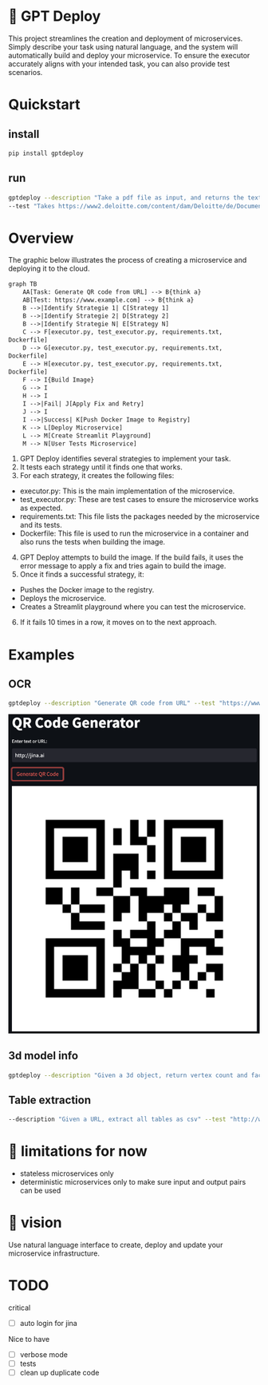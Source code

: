 

# 🤖 GPT Deploy
This project streamlines the creation and deployment of microservices. 
Simply describe your task using natural language, and the system will automatically build and deploy your microservice. 
To ensure the executor accurately aligns with your intended task, you can also provide test scenarios.

# Quickstart
## install
```bash
pip install gptdeploy
```

## run
```bash
gptdeploy --description "Take a pdf file as input, and returns the text it contains." \
--test "Takes https://www2.deloitte.com/content/dam/Deloitte/de/Documents/about-deloitte/Deloitte-Unternehmensgeschichte.pdf and returns a string that is at least 100 characters long"
```


# Overview
The graphic below illustrates the process of creating a microservice and deploying it to the cloud.
```mermaid
graph TB
    AA[Task: Generate QR code from URL] --> B{think a}
    AB[Test: https://www.example.com] --> B{think a}
    B -->|Identify Strategie 1| C[Strategy 1]
    B -->|Identify Strategie 2| D[Strategy 2]
    B -->|Identify Strategie N| E[Strategy N]
    C --> F[executor.py, test_executor.py, requirements.txt, Dockerfile]
    D --> G[executor.py, test_executor.py, requirements.txt, Dockerfile]
    E --> H[executor.py, test_executor.py, requirements.txt, Dockerfile]
    F --> I{Build Image}
    G --> I
    H --> I
    I -->|Fail| J[Apply Fix and Retry]
    J --> I
    I -->|Success| K[Push Docker Image to Registry]
    K --> L[Deploy Microservice]
    L --> M[Create Streamlit Playground]
    M --> N[User Tests Microservice]
```
1. GPT Deploy identifies several strategies to implement your task.
2. It tests each strategy until it finds one that works.
3. For each strategy, it creates the following files:
- executor.py: This is the main implementation of the microservice.
- test_executor.py: These are test cases to ensure the microservice works as expected.
- requirements.txt: This file lists the packages needed by the microservice and its tests.
- Dockerfile: This file is used to run the microservice in a container and also runs the tests when building the image.
4. GPT Deploy attempts to build the image. If the build fails, it uses the error message to apply a fix and tries again to build the image.
5. Once it finds a successful strategy, it:
- Pushes the Docker image to the registry.
- Deploys the microservice.
- Creates a Streamlit playground where you can test the microservice.
6. If it fails 10 times in a row, it moves on to the next approach.

# Examples
## OCR
```bash
gptdeploy --description "Generate QR code from URL" --test "https://www.example.com"
```
![](res/qr_example.png)
## 3d model info
```bash
gptdeploy --description "Given a 3d object, return vertex count and face count" --test "https://www.example.com/model.obj"
```
## Table extraction
```bash
--description "Given a URL, extract all tables as csv" --test "http://www.ins.tn/statistiques/90"
```

# 🤏 limitations for now
- stateless microservices only
- deterministic microservices only to make sure input and output pairs can be used

# 🔮 vision
Use natural language interface to create, deploy and update your microservice infrastructure.

# TODO
critical
- [ ] auto login for jina

Nice to have
- [ ] verbose mode
- [ ] tests
- [ ] clean up duplicate code

[//]: # ([![Watch the video]&#40;https://i.imgur.com/vKb2F1B.png&#41;]&#40;https://user-images.githubusercontent.com/11627845/226220484-17810f7c-b184-4a03-9af2-3a977fbb014b.mov&#41;)
